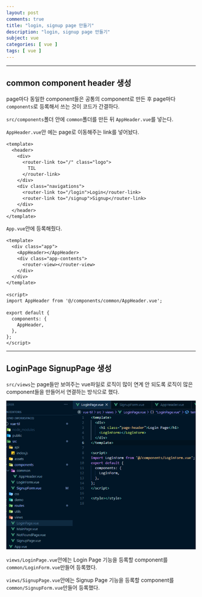```yaml
---
layout: post
comments: true
title: "login, signup page 만들기"
description: "login, signup page 만들기"
subject: vue
categories: [ vue ]
tags: [ vue ]
---
```


<hr>

## common component header 생성

page마다 동일한 component들은 공통의 component로 만든 후 page마다 `components`로 등록해서 쓰는 것이 코드가 간결하다.

`src/components`폴더 안에 `common`폴더를 만든 뒤 `AppHeader.vue`를 넣는다.

`AppHeader.vue`안 에는 page로 이동해주는 link를 넣어놨다.

```vue
<template>
  <header>
    <div>
      <router-link to="/" class="logo">
        TIL
      </router-link>
    </div>
    <div class="navigations">
      <router-link to="/login">Login</router-link>
      <router-link to="/signup">Signup</router-link>
    </div>
  </header>
</template>
```

`App.vue`안에 등록해줬다.

```vue
<template>
  <div class="app">
    <AppHeader></AppHeader>
    <div class="app-contents">
      <router-view></router-view>
    </div>
  </div>
</template>

<script>
import AppHeader from '@/components/common/AppHeader.vue';

export default {
  components: {
    AppHeader,
  },
};
</script>
```

<hr>

## LoginPage SignupPage 생성
 
`src/views`는 page들만 보여주는 vue파일로 로직이 많이 연계 안 되도록 로직이 많은 component들을 만들어서 연결하는 방식으로 했다.

![vue folder structure](/assets/img/vue/vue-file-structure1.png "vue folder structure")

`views/LoginPage.vue`안에는 Login Page 기능을 등록할 component를 `common/LoginForm.vue`만들어 등록했다.

`views/SignupPage.vue`안에는 Signup Page 기능을 등록할 component를 `common/SignupForm.vue`만들어 등록했다.

